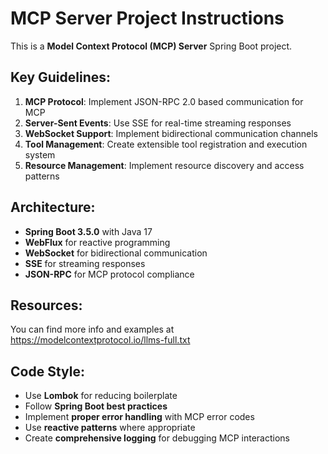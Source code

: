 <!-- Use this file to provide workspace-specific custom instructions to Copilot. For more details, visit https://code.visualstudio.com/docs/copilot/copilot-customization#_use-a-githubcopilotinstructionsmd-file -->

# MCP Server Project Instructions

This is a **Model Context Protocol (MCP) Server** Spring Boot project. 

## Key Guidelines:

1. **MCP Protocol**: Implement JSON-RPC 2.0 based communication for MCP
2. **Server-Sent Events**: Use SSE for real-time streaming responses
3. **WebSocket Support**: Implement bidirectional communication channels
4. **Tool Management**: Create extensible tool registration and execution system
5. **Resource Management**: Implement resource discovery and access patterns

## Architecture:
- **Spring Boot 3.5.0** with Java 17
- **WebFlux** for reactive programming
- **WebSocket** for bidirectional communication
- **SSE** for streaming responses
- **JSON-RPC** for MCP protocol compliance

## Resources:
You can find more info and examples at https://modelcontextprotocol.io/llms-full.txt

## Code Style:
- Use **Lombok** for reducing boilerplate
- Follow **Spring Boot best practices**
- Implement **proper error handling** with MCP error codes
- Use **reactive patterns** where appropriate
- Create **comprehensive logging** for debugging MCP interactions
